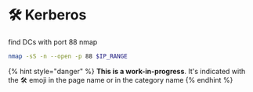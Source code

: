 # 🛠️ Kerberos

find DCs with port 88 nmap

```bash
nmap -sS -n --open -p 88 $IP_RANGE
```



{% hint style="danger" %}
**This is a work-in-progress**. It's indicated with the 🛠️ emoji in the page name or in the category name
{% endhint %}

